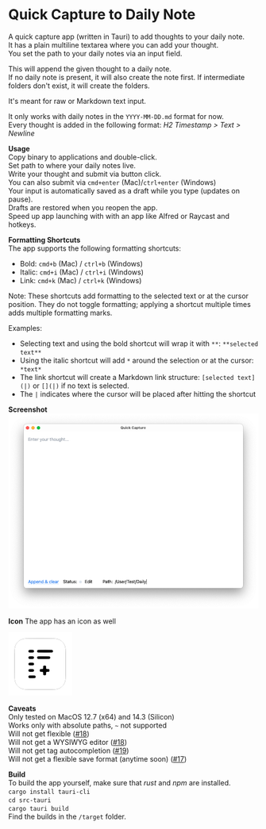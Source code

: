 # Quick Capture to Daily Note

A quick capture app (written in Tauri) to add thoughts to your daily note.  
It has a plain multiline textarea where you can add your thought.  
You set the path to your daily notes via an input field.

This will append the given thought to a daily note.  
If no daily note is present, it will also create the note first.
If intermediate folders don't exist, it will create the folders.

It's meant for raw or Markdown text input.

It only works with daily notes in the `YYYY-MM-DD.md` format for now.  
Every thought is added in the following format: _H2 Timestamp > Text > Newline_

**Usage**  
Copy binary to applications and double-click.  
Set path to where your daily notes live.  
Write your thought and submit via button click.  
You can also submit via `cmd+enter` (Mac)/`ctrl+enter` (Windows)  
Your input is automatically saved as a draft while you type (updates on pause).  
Drafts are restored when you reopen the app.  
Speed up app launching with with an app like Alfred or Raycast and hotkeys.

**Formatting Shortcuts**  
The app supports the following formatting shortcuts:
- Bold: `cmd+b` (Mac) / `ctrl+b` (Windows)
- Italic: `cmd+i` (Mac) / `ctrl+i` (Windows)
- Link: `cmd+k` (Mac) / `ctrl+k` (Windows)

Note: These shortcuts add formatting to the selected text or at the cursor position.
They do not toggle formatting; applying a shortcut multiple times adds multiple formatting marks.

Examples:
- Selecting text and using the bold shortcut will wrap it with `**`: `**selected text**`
- Using the italic shortcut will add `*` around the selection or at the cursor: `*text*`
- The link shortcut will create a Markdown link structure: `[selected text](|)` or `[](|)` if no text is selected.  
- The `|` indicates where the cursor will be placed after hitting the shortcut

**Screenshot**  
![Quick capture to daily note](screenshot.png)

**Icon**
The app has an icon as well

![App icon quick capture](src-tauri/icons/128x128.png)

**Caveats**  
Only tested on MacOS 12.7 (x64) and 14.3 (Silicon)  
Works only with absolute paths, `~` not supported  
Will not get flexible ([#18](https://github.com/minthemiddle/Quick-Capture/issues/18))  
Will not get a WYSIWYG editor ([#18](https://github.com/minthemiddle/Quick-Capture/issues/18))  
Will not get tag autocompletion ([#19](https://github.com/minthemiddle/Quick-Capture/issues/19))  
Will not get a flexible save format (anytime soon) ([#17](https://github.com/minthemiddle/Quick-Capture/issues/17))

**Build**  
To build the app yourself, make sure that _rust_ and _npm_ are installed.  
`cargo install tauri-cli`  
`cd src-tauri`  
`cargo tauri build`  
Find the builds in the `/target` folder.
